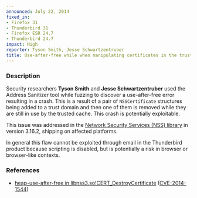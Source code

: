 ```yaml
---
announced: July 22, 2014
fixed_in:
- Firefox 31
- Thunderbird 31
- Firefox ESR 24.7
- Thunderbird 24.7
impact: High
reporter: Tyson Smith, Jesse Schwartzentruber
title: Use-after-free while when manipulating certificates in the trusted cache
---
```


<h3>Description</h3>

<p>Security researchers <strong>Tyson Smith</strong> and <strong>Jesse
Schwartzentruber</strong> used the Address Sanitizer tool while fuzzing to
discover a use-after-free error resulting in a crash. This is a result of a pair
of <code>NSSCertificate</code> structures being added to a trust domain and then
one of them is removed while they are still in use by the trusted cache. This
crash is potentially exploitable.
</p>

<p>This issue was addressed in the <a href="https://developer.mozilla.org/en-US/docs/Overview_of_NSS">Network Security Services (NSS) library</a> in version 3.16.2, 
shipping on affected platforms.</p>

<p class="note">In general this flaw cannot be exploited through email in the
Thunderbird product because scripting is disabled, but is potentially a risk in
browser or browser-like contexts.</p>

<h3>References</h3>

<ul>
  <li><a href="https://bugzilla.mozilla.org/show_bug.cgi?id=963150">
       heap-use-after-free in libnss3.so!CERT_DestroyCertificate</a> (<a href="http://cve.mitre.org/cgi-bin/cvename.cgi?name=CVE-2014-1544" class="ex-ref">CVE-2014-1544</a>)</li>
</ul>



